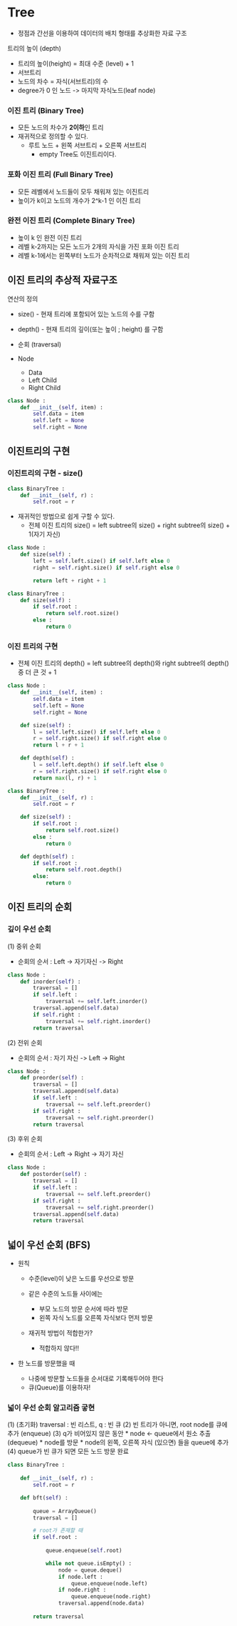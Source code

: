 # Tree

* 정점과 간선을 이용하여 데이터의 배치 형태를 추상화한 자료 구조

트리의 높이 (depth)
* 트리의 높이(height) = 최대 수준 (level) + 1
* 서브트리
* 노드의 차수 = 자식(서브트리)의 수
* degree가 0 인 노드 -> 마지막 자식노드(leaf node)

### 이진 트리 (Binary Tree)
* 모든 노드의 차수가 **2이하**인 트리
* 재귀적으로 정의할 수 있다.
    * 루트 노드 + 왼쪽 서브트리 + 오른쪽 서브트리
        * empty Tree도 이진트리이다.

### 포화 이진 트리 (Full Binary Tree)
* 모든 레벨에서 노드들이 모두 채워져 있는 이진트리
* 높이가 k이고 노드의 개수가 2^k-1 인 이진 트리

### 완전 이진 트리 (Complete Binary Tree)
* 높이 k 인 완전 이진 트리
* 레벨 k-2까지는 모든 노드가 2개의 자식을 가진 포화 이진 트리
* 레벨 k-1에서는 왼쪽부터 노드가 순차적으로 채워져 있는 이진 트리

## 이진 트리의 추상적 자료구조

연산의 정의
* size() - 현재 트리에 포함되어 있는 노드의 수를 구함
* depth() - 현재 트리의 깊이(또는 높이 ; height) 를 구함
* 순회 (traversal)

* Node
    * Data
    * Left Child
    * Right Child

```python
class Node :
    def __init__(self, item) :
        self.data = item
        self.left = None
        self.right = None
```

## 이진트리의 구현

### 이진트리의 구현 - size()

```python
class BinaryTree :
    def __init__(self, r) :
        self.root = r        
```

* 재귀적인 방법으로 쉽게 구할 수 있다.
    * 전체 이진 트리의 size() = left subtree의 size()  + right subtree의 size() + 1(자기 자신)

```python
class Node :
    def size(self) :
        left = self.left.size() if self.left else 0
        right = self.right.size() if self.right else 0

        return left + right + 1
```

```python
class BinaryTree : 
    def size(self) :
        if self.root :
            return self.root.size()
        else :
            return 0
```
### 이진 트리의 구현

* 전체 이진 트리의 depth() = left subtree의 depth()와 right subtree의 depth() 중 더 큰 것 + 1

```python
class Node :
    def __init__(self, item) :
        self.data = item
        self.left = None
        self.right = None

    def size(self) :
        l = self.left.size() if self.left else 0
        r = self.right.size() if self.right else 0
        return l + r + 1

    def depth(self) :
        l = self.left.depth() if self.left else 0
        r = self.right.size() if self.right else 0
        return max(l, r) + 1
```
```python
class BinaryTree :
    def __init__(self, r) :
        self.root = r

    def size(self) :
        if self.root : 
            return self.root.size()
        else :
            return 0

    def depth(self) :
        if self.root : 
            return self.root.depth()
        else:
            return 0

```


## 이진 트리의 순회
### 깊이 우선 순회

(1) 중위 순회

* 순회의 순서 : Left -> 자기자신 -> Right

```python
class Node :
    def inorder(self) :
        traversal = []
        if self.left :
            traversal += self.left.inorder()
        traversal.append(self.data)
        if self.right : 
            traversal += self.right.inorder()
        return traversal
```

(2) 전위 순회

* 순회의 순서 : 자기 자신 -> Left -> Right

```python
class Node :
    def preorder(self) :
        traversal = []
        traversal.append(self.data)
        if self.left :
            traversal += self.left.preorder()
        if self.right :
            traversal += self.right.preorder()
        return traversal
```

(3) 후위 순회

* 순회의 순서 : Left -> Right -> 자기 자신


```python
class Node :
    def postorder(self) :
        traversal = []
        if self.left :
            traversal += self.left.preorder()
        if self.right :
            traversal += self.right.preorder()
        traversal.append(self.data)
        return traversal
```

## 넓이 우선 순회 (BFS)

* 원칙
    * 수준(level)이 낮은 노드를 우선으로 방문
    * 같은 수준의 노드들 사이에는
        * 부모 노드의 방문 순서에 따라 방문
        * 왼쪽 자식 노드를 오른쪽 자식보다 먼저 방문

    * 재귀적 방법이 적합한가?
        * 적합하지 않다!!

* 한 노드를 방문했을 때
    * 나중에 방문할 노드들을 순서대로 기록해두어야 한다
    * 큐(Queue)를 이용하자!

### 넓이 우선 순회 알고리즘 궇현
(1) (초기화) traversal : 빈 리스트, q : 빈 큐
(2) 빈 트리가 아니면, root node를 큐에 추가 (enqueue)
(3) q가 비어있지 않은 동안
    * node <- queue에서 원소 추출 (dequeue)
    * node를 방문
    * node의 왼쪽, 오른쪽 자식 (있으면) 들을 queue에 추가
(4) queue가 빈 큐가 되면 모든 노드 방문 완료

```python
class BinaryTree :
    
    def __init__(self, r) :
        self.root = r

    def bft(self) :
        
        queue = ArrayQueue()
        traversal = []

        # root가 존재할 때
        if self.root :
            
            queue.enqueue(self.root) 

            while not queue.isEmpty() :
                node = queue.deque()
                if node.left :
                    queue.enqueue(node.left)
                if node.right :
                    queue.enqueue(node.right)
                traversal.append(node.data)
            
        return traversal
```

